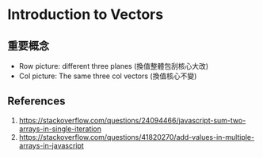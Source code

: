 # Introduction to Vectors

## 重要概念

- Row picture: different three planes (換值整體包刮核心大改)
- Col picture: The same three col vectors (換值核心不變)

## References

1. https://stackoverflow.com/questions/24094466/javascript-sum-two-arrays-in-single-iteration
2. https://stackoverflow.com/questions/41820270/add-values-in-multiple-arrays-in-javascript